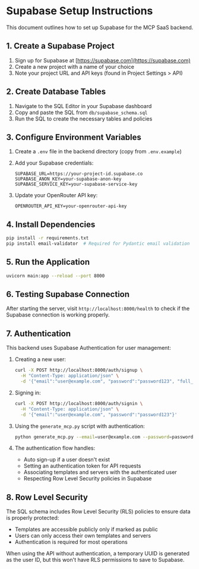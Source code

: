 # Supabase Setup Instructions

This document outlines how to set up Supabase for the MCP SaaS backend.

## 1. Create a Supabase Project

1. Sign up for Supabase at [https://supabase.com](https://supabase.com)
2. Create a new project with a name of your choice
3. Note your project URL and API keys (found in Project Settings > API)

## 2. Create Database Tables

1. Navigate to the SQL Editor in your Supabase dashboard
2. Copy and paste the SQL from `db/supabase_schema.sql` 
3. Run the SQL to create the necessary tables and policies

## 3. Configure Environment Variables

1. Create a `.env` file in the backend directory (copy from `.env.example`)
2. Add your Supabase credentials:
   ```
   SUPABASE_URL=https://your-project-id.supabase.co
   SUPABASE_ANON_KEY=your-supabase-anon-key
   SUPABASE_SERVICE_KEY=your-supabase-service-key
   ```

3. Update your OpenRouter API key:
   ```
   OPENROUTER_API_KEY=your-openrouter-api-key
   ```

## 4. Install Dependencies

```bash
pip install -r requirements.txt
pip install email-validator  # Required for Pydantic email validation
```

## 5. Run the Application

```bash
uvicorn main:app --reload --port 8000
```

## 6. Testing Supabase Connection

After starting the server, visit `http://localhost:8000/health` to check if the Supabase connection is working properly.

## 7. Authentication

This backend uses Supabase Authentication for user management:

1. Creating a new user:
   ```bash
   curl -X POST http://localhost:8000/auth/signup \
     -H "Content-Type: application/json" \
     -d '{"email":"user@example.com", "password":"password123", "full_name":"Test User"}'
   ```

2. Signing in:
   ```bash
   curl -X POST http://localhost:8000/auth/signin \
     -H "Content-Type: application/json" \
     -d '{"email":"user@example.com", "password":"password123"}'
   ```

3. Using the `generate_mcp.py` script with authentication:
   ```bash
   python generate_mcp.py --email=user@example.com --password=password123 --doc-url=https://example.com/api-docs
   ```

4. The authentication flow handles:
   - Auto sign-up if a user doesn't exist
   - Setting an authentication token for API requests
   - Associating templates and servers with the authenticated user
   - Respecting Row Level Security policies in Supabase

## 8. Row Level Security

The SQL schema includes Row Level Security (RLS) policies to ensure data is properly protected:

- Templates are accessible publicly only if marked as public
- Users can only access their own templates and servers
- Authentication is required for most operations

When using the API without authentication, a temporary UUID is generated as the user ID, but this won't have RLS permissions to save to Supabase. 
